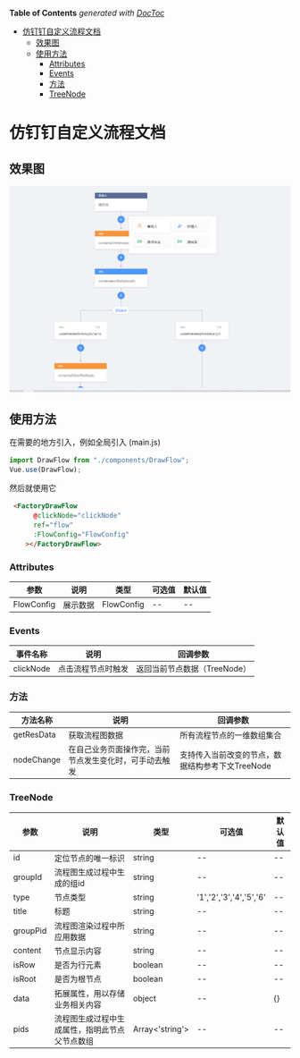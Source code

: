 <!-- START doctoc generated TOC please keep comment here to allow auto update -->
<!-- DON'T EDIT THIS SECTION, INSTEAD RE-RUN doctoc TO UPDATE -->
**Table of Contents**  *generated with [DocToc](https://github.com/thlorenz/doctoc)*

- [仿钉钉自定义流程文档](#%E4%BB%BF%E9%92%89%E9%92%89%E8%87%AA%E5%AE%9A%E4%B9%89%E6%B5%81%E7%A8%8B%E6%96%87%E6%A1%A3)
  - [效果图](#%E6%95%88%E6%9E%9C%E5%9B%BE)
  - [使用方法](#%E4%BD%BF%E7%94%A8%E6%96%B9%E6%B3%95)
    - [Attributes](#attributes)
    - [Events](#events)
    - [方法](#%E6%96%B9%E6%B3%95)
    - [TreeNode](#treenode)

<!-- END doctoc generated TOC please keep comment here to allow auto update -->




# 仿钉钉自定义流程文档

## 效果图
<img src='flow.png'/>

## 使用方法
在需要的地方引入，例如全局引入 (main.js)
```javaScript
import DrawFlow from "./components/DrawFlow";
Vue.use(DrawFlow);
```
然后就使用它
```html
 <FactoryDrawFlow
      @clickNode="clickNode"
      ref="flow"
      :FlowConfig="FlowConfig"
    ></FactoryDrawFlow>
``` 
### Attributes 
| 参数       | 说明     | 类型       | 可选值 | 默认值 |
|------------|--------|------------|--------|--------|
| FlowConfig | 展示数据 | FlowConfig | --     | --     |
### Events

| 事件名称   | 说明   | 回调参数  
|------|------|------|
| clickNode | 点击流程节点时触发 | 返回当前节点数据（TreeNode）

### 方法

| 方法名称   | 说明   | 回调参数  
|------|------|------|
| getResData | 获取流程图数据 | 所有流程节点的一维数组集合
| nodeChange | 在自己业务页面操作完，当前节点发生变化时，可手动去触发 | 支持传入当前改变的节点，数据结构参考下文TreeNode

### TreeNode

| 参数     | 说明                                          | 类型            | 可选值                  | 默认值 |
|----------|---------------------------------------------|-----------------|-------------------------|--------|
| id       | 定位节点的唯一标识                            | string          | --                      | --     |
| groupId  | 流程图生成过程中生成的组id                    | string          | --                      | --     |
| type     | 节点类型                                      | string          | '1','2','3','4','5','6' | --     |
| title    | 标题                                          | string          | --                      | --     |
| groupPid | 流程图渲染过程中所应用数据                    | string          | --                      | --     |
| content  | 节点显示内容                                  | string          | --                      | --     |
| isRow    | 是否为行元素                                  | boolean         | --                      | --     |
| isRoot   | 是否为根节点                                  | boolean         | --                      | --     |
| data     | 拓展属性，用以存储业务相关内容                 | object          | --                      | {}     |
| pids     | 流程图生成过程中生成属性，指明此节点父节点数组 | Array<'string'> | --                      | --     |


